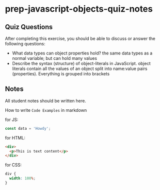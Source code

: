 # prep-javascript-objects-quiz-notes

## Quiz Questions

After completing this exercise, you should be able to discuss or answer the following questions:

- What data types can object properties hold?
  the same data types as a normal variable; but can hold many values
- Describe the syntax (structure) of object-literals in JavaScript.
  object literals contain all the values of an object split into name:value pairs (properties). Everything is grouped into brackets

## Notes

All student notes should be written here.

How to write `Code Examples` in markdown

for JS:

```javascript
const data = 'Howdy';
```

for HTML:

```html
<div>
  <p>This is text content</p>
</div>
```

for CSS:

```css
div {
  width: 100%;
}
```
